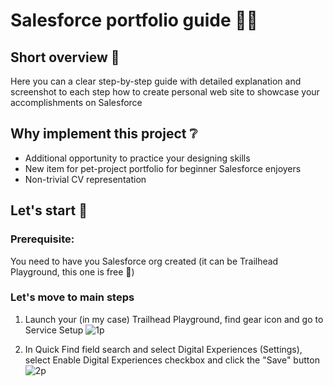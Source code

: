 # Salesforce portfolio guide 👨‍💻

## Short overview 📜
Here you can a clear step-by-step guide with detailed explanation and screenshot to each step how to create personal web site to showcase your accomplishments on Salesforce

## Why implement this project ❔
- Additional opportunity to practice your designing skills
- New item for pet-project portfolio for beginner Salesforce enjoyers
- Non-trivial CV representation

## Let's start 🏁

### Prerequisite:
You need to have you Salesforce org created (it can be Trailhead Playground, this one is free 💸)

### Let's move to main steps
1. Launch your (in my case) Trailhead Playground, find gear icon and go to Service Setup
![1p](https://github.com/user-attachments/assets/9d5fc2e1-0f0b-4853-b685-f2abac802e8f)

2. In Quick Find field search and select Digital Experiences (Settings), select Enable Digital Experiences checkbox and click the "Save" button
![2p](https://github.com/user-attachments/assets/cfb5f828-01a6-405f-80f4-68647fab5b97)



